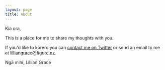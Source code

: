 ```yaml
---
layout: page
title: About
---
```

Kia ora,

This is a place for me to share my thoughts with you.

If you'd like to kōrero you can [contact me on Twitter](https://twitter.com/GracefulLillian)&nbsp;or send an email to me at [lilliangrace@figure.nz](mailto:lilliangrace@figure.nz).

Ngā mihi,
Lillian Grace